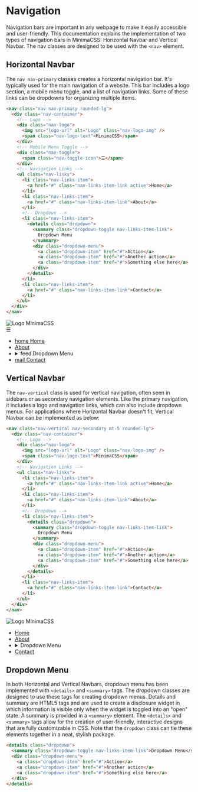 # Navigation

Navigation bars are important in any webpage to make it easily accessible and user-friendly. This documentation explains the implementation of two types of navigation bars in MinimaCSS: Horizontal Navbar and Vertical Navbar. The nav classes are designed to be used with the `<nav>` element.

## Horizontal Navbar

The `nav nav-primary` classes creates a horizontal navigation bar. It's typically used for the main navigation of a website. This bar includes a logo section, a mobile menu toggle, and a list of navigation links. Some of these links can be dropdowns for organizing multiple items.

```html
<nav class="nav nav-primary rounded-lg">
  <div class="nav-container">
    <!-- Logo -->
    <div class="nav-logo">
      <img src="logo-url" alt="Logo" class="nav-logo-img" />
      <span class="nav-logo-text">MinimaCSS</span>
    </div>
    <!-- Mobile Menu Toggle -->
    <div class="nav-toggle">
      <span class="nav-toggle-icon">☰</span>
    </div>
    <!-- Navigation Links -->
    <ul class="nav-links">
      <li class="nav-links-item">
        <a href="#" class="nav-links-item-link active">Home</a>
      </li>
      <li class="nav-links-item">
        <a href="#" class="nav-links-item-link">About</a>
      </li>
      <!-- Dropdown -->
      <li class="nav-links-item">
        <details class="dropdown">
          <summary class="dropdown-toggle nav-links-item-link">
            Dropdown Menu
          </summary>
          <div class="dropdown-menu">
            <a class="dropdown-item" href="#">Action</a>
            <a class="dropdown-item" href="#">Another action</a>
            <a class="dropdown-item" href="#">Something else here</a>
          </div>
        </details>
      </li>
      <li class="nav-links-item">
        <a href="#" class="nav-links-item-link">Contact</a>
      </li>
    </ul>
  </div>
</nav>
```

<div class="component-preview d-block">
<nav class="nav nav-primary rounded-lg">
    <div class="nav-container">
        <!-- Logo -->
        <div class="nav-logo">
            <img src="https://camo.githubusercontent.com/c606dbcb46fd8e055677968286b429f454245afc8d5c5b73eb8efd3be429acc8/68747470733a2f2f692e6962622e636f2f7a687a673976332f4d2e706e67"
                alt="Logo" class="nav-logo-img">
            <span class="nav-logo-text">MinimaCSS</span>
        </div>
        <!-- Mobile Menu Toggle -->
        <div class="nav-toggle">
            <span class="nav-toggle-icon">☰</span>
        </div>
        <!-- Navigation Links -->
        <ul class="nav-links">
            <li class="nav-links-item">
                <a href="#" class="nav-links-item-link active">
                    <span class="material-symbols-rounded">home</span> Home</a>
            </li>
            <li class="nav-links-item">
                <a href="#" class="nav-links-item-link">About</a>
            </li>
            <!-- Dropdown -->
            <li class="nav-links-item">
                <details class="dropdown">
                    <summary class="dropdown-toggle nav-links-item-link">
                        <span class="material-symbols-rounded">
                            feed
                        </span> Dropdown Menu
                    </summary>
                    <div class="dropdown-menu">
                        <a class="dropdown-item" href="#">Action</a>
                        <a class="dropdown-item" href="#">Another action</a>
                        <a class="dropdown-item" href="#">Something else here</a>
                    </div>
                </details>
            </li>
            <li class="nav-links-item">
                <a href="#" class="nav-links-item-link"><span class="material-symbols-rounded">
                        mail
                    </span>Contact</a>
            </li>
        </ul>
    </div>
</nav>

</div>

## Vertical Navbar

The `nav-vertical` class is used for vertical navigation, often seen in sidebars or as secondary navigation elements. Like the primary navigation, it includes a logo and navigation links, which can also include dropdown menus.
For applications where Horizontal Navbar doesn't fit, Vertical Navbar can be implemented as below:

```html
<nav class="nav-vertical nav-secondary mt-5 rounded-lg">
  <div class="nav-container">
    <!-- Logo -->
    <div class="nav-logo">
      <img src="logo-url" alt="Logo" class="nav-logo-img" />
      <span class="nav-logo-text">MinimaCSS</span>
    </div>
    <!-- Navigation Links -->
    <ul class="nav-links">
      <li class="nav-links-item">
        <a href="#" class="nav-links-item-link active">Home</a>
      </li>
      <li class="nav-links-item">
        <a href="#" class="nav-links-item-link">About</a>
      </li>
      <!-- Dropdown -->
      <li class="nav-links-item">
        <details class="dropdown">
          <summary class="dropdown-toggle nav-links-item-link">
            Dropdown Menu
          </summary>
          <div class="dropdown-menu">
            <a class="dropdown-item" href="#">Action</a>
            <a class="dropdown-item" href="#">Another action</a>
            <a class="dropdown-item" href="#">Something else here</a>
          </div>
        </details>
      </li>
      <li class="nav-links-item">
        <a href="#" class="nav-links-item-link">Contact</a>
      </li>
    </ul>
  </div>
</nav>
```

<div class="component-preview">
<nav class="nav-vertical nav-secondary mt-5 rounded-lg w-full" style="max-width:400px">
    <div class="nav-container">
        <!-- Logo -->
        <div class="nav-logo">
            <img src="https://camo.githubusercontent.com/c606dbcb46fd8e055677968286b429f454245afc8d5c5b73eb8efd3be429acc8/68747470733a2f2f692e6962622e636f2f7a687a673976332f4d2e706e67"
                alt="Logo" class="nav-logo-img">
            <span class="nav-logo-text">MinimaCSS</span>
        </div>
        <!-- Navigation Links -->
        <ul class="nav-links">
            <li class="nav-links-item">
                <a href="#" class="nav-links-item-link active">Home</a>
            </li>
            <li class="nav-links-item">
                <a href="#" class="nav-links-item-link">About</a>
            </li>
            <!-- Dropdown -->
            <li class="nav-links-item">
                <details class="dropdown">
                    <summary class="dropdown-toggle nav-links-item-link">
                        Dropdown Menu
                    </summary>
                    <div class="dropdown-menu">
                        <a class="dropdown-item" href="#">Action</a>
                        <a class="dropdown-item" href="#">Another action</a>
                        <a class="dropdown-item" href="#">Something else here</a>
                    </div>
                </details>
            </li>
            <li class="nav-links-item">
                <a href="#" class="nav-links-item-link">Contact</a>
            </li>
        </ul>
    </div>
</nav>

</div>

## Dropdown Menu

In both Horizontal and Vertical Navbars, dropdown menu has been implemented with `<details>` and `<summary>` tags. The dropdown classes are designed to use these tags for creating dropdown menus. Details and summary are HTML5 tags and are used to create a disclosure widget in which information is visible only when the widget is toggled into an "open" state.
A summary is provided in a `<summary>` element. The `<details>` and `<summary>` tags allow for the creation of user-friendly, interactive designs that are fully customizable in CSS. Note that the `dropdown` class can tie these elements together in a neat, stylish package.

```html
<details class="dropdown">
  <summary class="dropdown-toggle nav-links-item-link">Dropdown Menu</summary>
  <div class="dropdown-menu">
    <a class="dropdown-item" href="#">Action</a>
    <a class="dropdown-item" href="#">Another action</a>
    <a class="dropdown-item" href="#">Something else here</a>
  </div>
</details>
```
